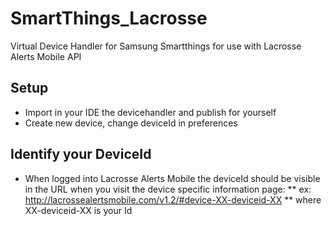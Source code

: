 # SmartThings_Lacrosse

Virtual Device Handler for Samsung Smartthings for use with Lacrosse Alerts Mobile API

## Setup

* Import in your IDE the devicehandler and publish for yourself
* Create new device, change deviceId in preferences

## Identify your DeviceId

* When logged into Lacrosse Alerts Mobile the deviceId should be visible in the URL when you visit the device specific information page:
** ex: http://lacrossealertsmobile.com/v1.2/#device-XX-deviceid-XX 
** where XX-deviceid-XX is your Id
